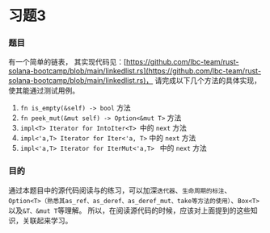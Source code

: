 # 习题3

### 题目
有一个简单的链表，
其实现代码见：[https://github.com/lbc-team/rust-solana-bootcamp/blob/main/linkedlist.rs](https://github.com/lbc-team/rust-solana-bootcamp/blob/main/linkedlist.rs)，
请完成以下几个方法的具体实现，使其能通过测试用例。
1. `fn is_empty(&self) -> bool` 方法
2. `fn peek_mut(&mut self) -> Option<&mut T>` 方法
3. `impl<T> Iterator for IntoIter<T> `中的 `next` 方法
4. `impl<'a,T> Iterator for Iter<'a, T>` 中的 `next` 方法
5. `impl<'a,T> Iterator for IterMut<'a,T> ` 中的 `next` 方法

### 目的
通过本题目中的源代码阅读与的练习，可以加深`迭代器`、`生命周期的标注`、`Option<T>（熟悉其as_ref、as_deref、as_deref_mut、take等方法的使用）`、`Box<T>`以及`&T、&mut T`等理解。
所以，在阅读源代码的时候，应该对上面提到的这些知识，关联起来学习。
